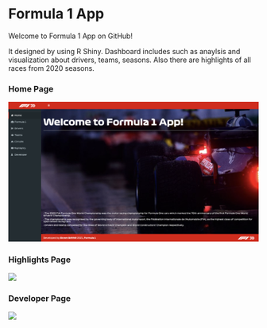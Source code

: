# Formula 1 App

Welcome to Formula 1 App on GitHub!

It designed by using R Shiny. Dashboard includes such as anaylsis and visualization about drivers, teams, seasons. Also there are highlights of all races from 2020 seasons.

### Home Page
![](screenshots/ss1.png)

### Highlights Page
![](screenshots/ss2.png)

### Developer Page
![](screenshots/ss3.png)
